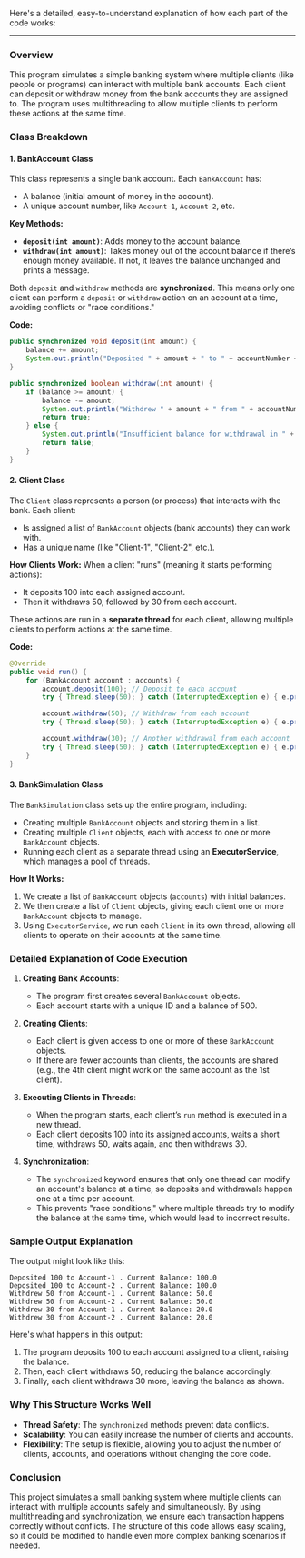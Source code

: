 Here's a detailed, easy-to-understand explanation of how each part of the code works:

---

### Overview
This program simulates a simple banking system where multiple clients (like people or programs) can interact with multiple bank accounts. Each client can deposit or withdraw money from the bank accounts they are assigned to. The program uses multithreading to allow multiple clients to perform these actions at the same time.

### Class Breakdown

#### 1. **BankAccount Class**
This class represents a single bank account. Each `BankAccount` has:
- A balance (initial amount of money in the account).
- A unique account number, like `Account-1`, `Account-2`, etc.

**Key Methods:**
- **`deposit(int amount)`**: Adds money to the account balance.
- **`withdraw(int amount)`**: Takes money out of the account balance if there’s enough money available. If not, it leaves the balance unchanged and prints a message.

Both `deposit` and `withdraw` methods are **synchronized**. This means only one client can perform a `deposit` or `withdraw` action on an account at a time, avoiding conflicts or "race conditions."

**Code:**
```java
public synchronized void deposit(int amount) {
    balance += amount;
    System.out.println("Deposited " + amount + " to " + accountNumber + ". Current Balance: " + balance);
}

public synchronized boolean withdraw(int amount) {
    if (balance >= amount) {
        balance -= amount;
        System.out.println("Withdrew " + amount + " from " + accountNumber + ". Current Balance: " + balance);
        return true;
    } else {
        System.out.println("Insufficient balance for withdrawal in " + accountNumber);
        return false;
    }
}
```

#### 2. **Client Class**
The `Client` class represents a person (or process) that interacts with the bank. Each client:
- Is assigned a list of `BankAccount` objects (bank accounts) they can work with.
- Has a unique name (like "Client-1", "Client-2", etc.).

**How Clients Work:**
When a client "runs" (meaning it starts performing actions):
- It deposits 100 into each assigned account.
- Then it withdraws 50, followed by 30 from each account.

These actions are run in a **separate thread** for each client, allowing multiple clients to perform actions at the same time.

**Code:**
```java
@Override
public void run() {
    for (BankAccount account : accounts) {
        account.deposit(100); // Deposit to each account
        try { Thread.sleep(50); } catch (InterruptedException e) { e.printStackTrace(); }

        account.withdraw(50); // Withdraw from each account
        try { Thread.sleep(50); } catch (InterruptedException e) { e.printStackTrace(); }

        account.withdraw(30); // Another withdrawal from each account
        try { Thread.sleep(50); } catch (InterruptedException e) { e.printStackTrace(); }
    }
}
```

#### 3. **BankSimulation Class**
The `BankSimulation` class sets up the entire program, including:
- Creating multiple `BankAccount` objects and storing them in a list.
- Creating multiple `Client` objects, each with access to one or more `BankAccount` objects.
- Running each client as a separate thread using an **ExecutorService**, which manages a pool of threads.

**How It Works:**
1. We create a list of `BankAccount` objects (`accounts`) with initial balances.
2. We then create a list of `Client` objects, giving each client one or more `BankAccount` objects to manage.
3. Using `ExecutorService`, we run each `Client` in its own thread, allowing all clients to operate on their accounts at the same time.

### Detailed Explanation of Code Execution

1. **Creating Bank Accounts**:
   - The program first creates several `BankAccount` objects.
   - Each account starts with a unique ID and a balance of 500.
   
2. **Creating Clients**:
   - Each client is given access to one or more of these `BankAccount` objects.
   - If there are fewer accounts than clients, the accounts are shared (e.g., the 4th client might work on the same account as the 1st client).

3. **Executing Clients in Threads**:
   - When the program starts, each client’s `run` method is executed in a new thread.
   - Each client deposits 100 into its assigned accounts, waits a short time, withdraws 50, waits again, and then withdraws 30.
   
4. **Synchronization**:
   - The `synchronized` keyword ensures that only one thread can modify an account's balance at a time, so deposits and withdrawals happen one at a time per account.
   - This prevents "race conditions," where multiple threads try to modify the balance at the same time, which would lead to incorrect results.

### Sample Output Explanation

The output might look like this:
```
Deposited 100 to Account-1 . Current Balance: 100.0
Deposited 100 to Account-2 . Current Balance: 100.0
Withdrew 50 from Account-1 . Current Balance: 50.0
Withdrew 50 from Account-2 . Current Balance: 50.0
Withdrew 30 from Account-1 . Current Balance: 20.0
Withdrew 30 from Account-2 . Current Balance: 20.0
```

Here's what happens in this output:
1. The program deposits 100 to each account assigned to a client, raising the balance.
2. Then, each client withdraws 50, reducing the balance accordingly.
3. Finally, each client withdraws 30 more, leaving the balance as shown.

### Why This Structure Works Well

- **Thread Safety**: The `synchronized` methods prevent data conflicts.
- **Scalability**: You can easily increase the number of clients and accounts.
- **Flexibility**: The setup is flexible, allowing you to adjust the number of clients, accounts, and operations without changing the core code.

### Conclusion

This project simulates a small banking system where multiple clients can interact with multiple accounts safely and simultaneously. By using multithreading and synchronization, we ensure each transaction happens correctly without conflicts. The structure of this code allows easy scaling, so it could be modified to handle even more complex banking scenarios if needed.
